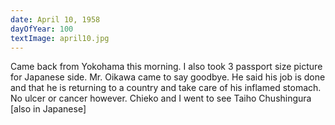 ```yaml
---
date: April 10, 1958
dayOfYear: 100
textImage: april10.jpg
---
```

Came back from Yokohama this morning. I also took 3 passport size picture for Japanese side. Mr. Oikawa came to say goodbye. He said his job is done and that he is returning to a country and take care of his inflamed stomach. No ulcer or cancer however. Chieko and I went to see Taiho Chushingura [also in Japanese]